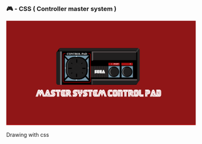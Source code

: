 ### 🎮  - CSS ( Controller master system )

<img src="https://github.com/kleitonADS/DrawingControllerMasterSystem/blob/master/docs/screenshot/controller001.png" alt="cover" />

Drawing with css
